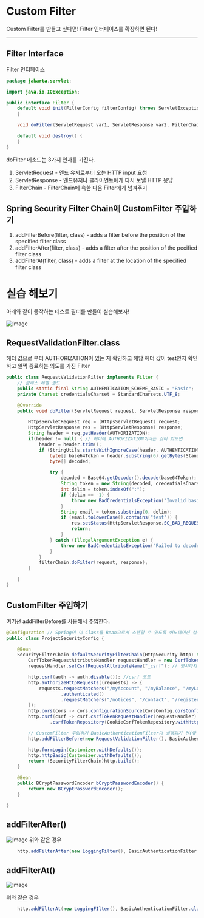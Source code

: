 # Custom Filter

Custom Filter를 만들고 싶다면! Filter 인터페이스를 확장하면 된다!

<hr>

## Filter Interface

Filter 인터페이스
```java
package jakarta.servlet;

import java.io.IOException;

public interface Filter {
    default void init(FilterConfig filterConfig) throws ServletException {
    }

    void doFilter(ServletRequest var1, ServletResponse var2, FilterChain var3) throws IOException, ServletException;

    default void destroy() {
    }
}
```

doFilter 메소드는 3가지 인자를 가진다.

1. ServletRequest - 엔드 유저로부터 오는 HTTP input 요청
2. ServletResponse - 엔드유저나 클라이언트에게 다시 보낼 HTTP 응답
3. FilterChain - FilterChain에 속한 다음 Filter에게 넘겨주기



## Spring Security Filter Chain에 CustomFilter 주입하기

1. addFilterBefore(filter, class) - adds a filter before the position of the specified filter class
2. addFilterAfter(filter, class) - adds a filter after the position of the pecified filter class
3. addFilterAt(filter, class) - adds a filter at the location of the specified filter class


# 실습 해보기

아래와 같이 동작하는 테스트 필터를 만들어 실습해보자!   

![image](https://github.com/user-attachments/assets/8c6a63dd-e634-4166-babe-4c255006b55a)


## RequestValidationFilter.class
헤더 값으로 부터 AUTHORIZATION이 있는 지 확인하고 해당 헤더 값이 test인지 확인하고 일찍 종료하는 의도를 가진 Filter

```java
public class RequestValidationFilter implements Filter {
    // 클래스 레벨 필드
    public static final String AUTHENTICATION_SCHEME_BASIC = "Basic";
    private Charset credentialsCharset = StandardCharsets.UTF_8;

    @Override
    public void doFilter(ServletRequest request, ServletResponse response, FilterChain filterChain) throws IOException, ServletException {

        HttpsServletRequest req = (HttpsServletRequest) request;
        HttpServletResponse res = (HttpServletResponse) response;
        String header = req.getHeader(AUTHORIZATION);
        if(header != null) { // 헤더에 AUTHORIZATION이라는 값이 있으면
            header = header.trim();
            if (StringUtils.startsWithIgnoreCase(header, AUTHENTICATION_SCHEME_BASIC)) {
                byte[] base64Token = header.substring(6).getBytes(StandardCharsets.UTF_8);
                byte[] decoded;

                try {
                    decoded = Base64.getDecoder().decode(base64Token);
                    String token = new String(decoded, credentialsCharset);
                    int delim = token.indexOf(":");
                    if (delim == -1) {
                        throw new BadCredentialsException("Invalid basic authentication token");
                    }
                    String email = token.substring(0, delim);
                    if (email.toLowerCase().contains("test")) {
                        res.setStatus(HttpServletResponse.SC_BAD_REQUEST);
                        return;
                    }
                } catch (IllegalArgumentException e) {
                    throw new BadCredentialsException("Failed to decode basic authentication token");
                }
            }
            filterChain.doFilter(request, response);
        }

    }
}

```

## CustomFilter 주입하기

여기선 addFilterBefore를 사용해서 주입한다.   

```java
@Configuration // Spring이 이 Class를 Bean으로서 스캔할 수 있도록 어노테이션 설정
public class ProjectSecurityConfig {

    @Bean
    SecurityFilterChain defaultSecurityFilterChain(HttpSecurity http) throws Exception {
        CsrfTokenRequestAttributeHandler requestHandler = new CsrfTokenRequestAttributeHandler();
        requestHandler.setCsrfRequestAttributeName("_csrf"); // 명시하지 않아도 default가 _csrf 이다.

        http.csrf(auth -> auth.disable()); //csrf 코드
        http.authorizeHttpRequests((requests) -> {
            requests.requestMatchers("/myAccount", "/myBalance", "/myLoans", "/myCards")
                    .authenticated()
                    .requestMatchers("/notices", "/contact", "/register").permitAll();
        });
        http.cors(cors -> cors.configurationSource(CorsConfig.corsConfigurationSource()));
        http.csrf(csrf -> csrf.csrfTokenRequestHandler(requestHandler).ignoringRequestMatchers("/contact", "register")
                .csrfTokenRepository(CookieCsrfTokenRepository.withHttpOnlyFalse()));

        // CustomFilter 주입하기 BasicAuthenticationFilter가 실행되기 전(앞 단계)에 위치
        http.addFilterBefore(new RequestValidationFilter(), BasicAuthenticationFilter.class);

        http.formLogin(Customizer.withDefaults());
        http.httpBasic(Customizer.withDefaults());
        return (SecurityFilterChain)http.build();
    }

    @Bean
    public BCryptPasswordEncoder bCryptPasswordEncoder() {
        return new BCryptPasswordEncoder();
    }

}

```

## addFilterAfter()

![image](https://github.com/user-attachments/assets/e9a5e1ec-3ff6-4a5c-9061-818c7c7838b0)
위와 같은 경우   

```java
    http.addFilterAfter(new LoggingFilter(), BasicAuthenticationFilter.class);
```

## addFilterAt()

![image](https://github.com/user-attachments/assets/d0c54010-a7e1-4c3f-a6af-2015445120fd)

위와 같은 경우

```java
    http.addFilterAt(new LoggingFIlter(), BasicAuthenticationFilter.class);
```
